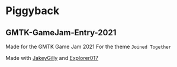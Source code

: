 # Piggyback
## GMTK-GameJam-Entry-2021

Made for the GMTK Game Jam 2021 For the theme `Joined Together`

Made with [JakeyGilly](https://github.com/JakeyGilly) and [Explorer017](https://github.com/Explorer017)
